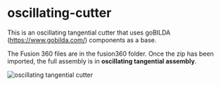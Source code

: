 # oscillating-cutter

This is an oscillating tangential cutter that uses goBILDA (https://www.gobilda.com/) components as a base.

The Fusion 360 files are in the fusion360 folder. Once the zip has been imported, the full assembly is in **oscillating tangential assembly**.

![oscillating tangential cutter](https://github.com/mhgreen/oscillating_cutter/blob/main/fusion360/oscillating_assembly.png)
